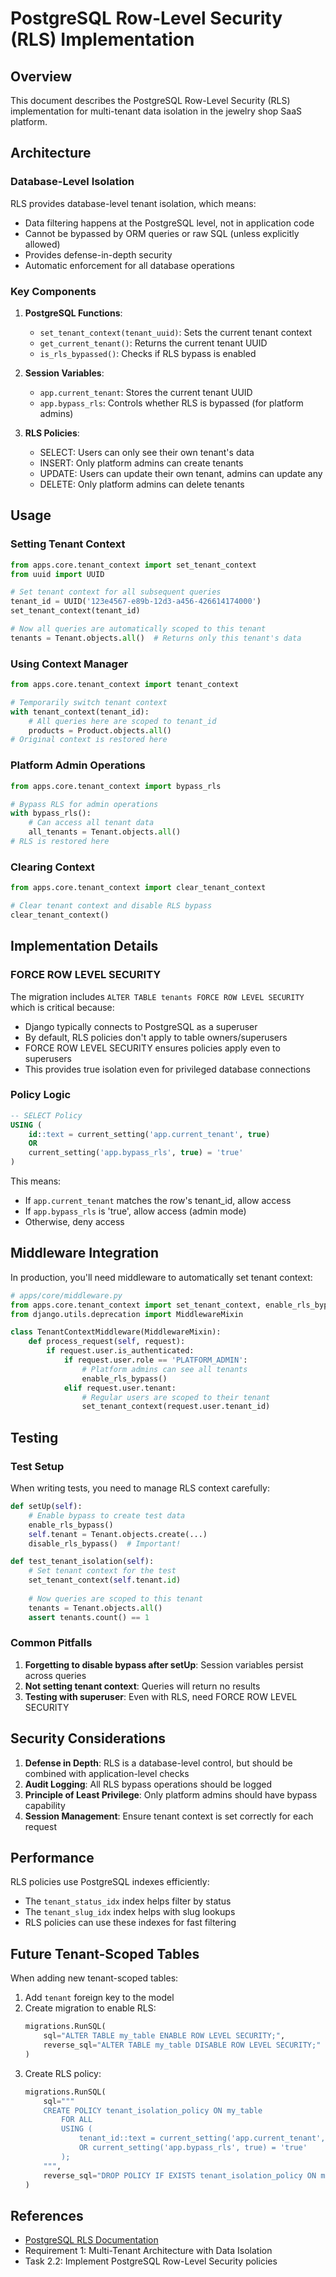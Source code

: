 # PostgreSQL Row-Level Security (RLS) Implementation

## Overview

This document describes the PostgreSQL Row-Level Security (RLS) implementation for multi-tenant data isolation in the jewelry shop SaaS platform.

## Architecture

### Database-Level Isolation

RLS provides database-level tenant isolation, which means:
- Data filtering happens at the PostgreSQL level, not in application code
- Cannot be bypassed by ORM queries or raw SQL (unless explicitly allowed)
- Provides defense-in-depth security
- Automatic enforcement for all database operations

### Key Components

1. **PostgreSQL Functions**:
   - `set_tenant_context(tenant_uuid)`: Sets the current tenant context
   - `get_current_tenant()`: Returns the current tenant UUID
   - `is_rls_bypassed()`: Checks if RLS bypass is enabled

2. **Session Variables**:
   - `app.current_tenant`: Stores the current tenant UUID
   - `app.bypass_rls`: Controls whether RLS is bypassed (for platform admins)

3. **RLS Policies**:
   - SELECT: Users can only see their own tenant's data
   - INSERT: Only platform admins can create tenants
   - UPDATE: Users can update their own tenant, admins can update any
   - DELETE: Only platform admins can delete tenants

## Usage

### Setting Tenant Context

```python
from apps.core.tenant_context import set_tenant_context
from uuid import UUID

# Set tenant context for all subsequent queries
tenant_id = UUID('123e4567-e89b-12d3-a456-426614174000')
set_tenant_context(tenant_id)

# Now all queries are automatically scoped to this tenant
tenants = Tenant.objects.all()  # Returns only this tenant's data
```

### Using Context Manager

```python
from apps.core.tenant_context import tenant_context

# Temporarily switch tenant context
with tenant_context(tenant_id):
    # All queries here are scoped to tenant_id
    products = Product.objects.all()
# Original context is restored here
```

### Platform Admin Operations

```python
from apps.core.tenant_context import bypass_rls

# Bypass RLS for admin operations
with bypass_rls():
    # Can access all tenant data
    all_tenants = Tenant.objects.all()
# RLS is restored here
```

### Clearing Context

```python
from apps.core.tenant_context import clear_tenant_context

# Clear tenant context and disable RLS bypass
clear_tenant_context()
```

## Implementation Details

### FORCE ROW LEVEL SECURITY

The migration includes `ALTER TABLE tenants FORCE ROW LEVEL SECURITY` which is critical because:
- Django typically connects to PostgreSQL as a superuser
- By default, RLS policies don't apply to table owners/superusers
- FORCE ROW LEVEL SECURITY ensures policies apply even to superusers
- This provides true isolation even for privileged database connections

### Policy Logic

```sql
-- SELECT Policy
USING (
    id::text = current_setting('app.current_tenant', true)
    OR
    current_setting('app.bypass_rls', true) = 'true'
)
```

This means:
- If `app.current_tenant` matches the row's tenant_id, allow access
- If `app.bypass_rls` is 'true', allow access (admin mode)
- Otherwise, deny access

## Middleware Integration

In production, you'll need middleware to automatically set tenant context:

```python
# apps/core/middleware.py
from apps.core.tenant_context import set_tenant_context, enable_rls_bypass
from django.utils.deprecation import MiddlewareMixin

class TenantContextMiddleware(MiddlewareMixin):
    def process_request(self, request):
        if request.user.is_authenticated:
            if request.user.role == 'PLATFORM_ADMIN':
                # Platform admins can see all tenants
                enable_rls_bypass()
            elif request.user.tenant:
                # Regular users are scoped to their tenant
                set_tenant_context(request.user.tenant_id)
```

## Testing

### Test Setup

When writing tests, you need to manage RLS context carefully:

```python
def setUp(self):
    # Enable bypass to create test data
    enable_rls_bypass()
    self.tenant = Tenant.objects.create(...)
    disable_rls_bypass()  # Important!

def test_tenant_isolation(self):
    # Set tenant context for the test
    set_tenant_context(self.tenant.id)
    
    # Now queries are scoped to this tenant
    tenants = Tenant.objects.all()
    assert tenants.count() == 1
```

### Common Pitfalls

1. **Forgetting to disable bypass after setUp**: Session variables persist across queries
2. **Not setting tenant context**: Queries will return no results
3. **Testing with superuser**: Even with RLS, need FORCE ROW LEVEL SECURITY

## Security Considerations

1. **Defense in Depth**: RLS is a database-level control, but should be combined with application-level checks
2. **Audit Logging**: All RLS bypass operations should be logged
3. **Principle of Least Privilege**: Only platform admins should have bypass capability
4. **Session Management**: Ensure tenant context is set correctly for each request

## Performance

RLS policies use PostgreSQL indexes efficiently:
- The `tenant_status_idx` index helps filter by status
- The `tenant_slug_idx` index helps with slug lookups
- RLS policies can use these indexes for fast filtering

## Future Tenant-Scoped Tables

When adding new tenant-scoped tables:

1. Add `tenant` foreign key to the model
2. Create migration to enable RLS:
   ```python
   migrations.RunSQL(
       sql="ALTER TABLE my_table ENABLE ROW LEVEL SECURITY;",
       reverse_sql="ALTER TABLE my_table DISABLE ROW LEVEL SECURITY;"
   )
   ```
3. Create RLS policy:
   ```python
   migrations.RunSQL(
       sql="""
       CREATE POLICY tenant_isolation_policy ON my_table
           FOR ALL
           USING (
               tenant_id::text = current_setting('app.current_tenant', true)
               OR current_setting('app.bypass_rls', true) = 'true'
           );
       """,
       reverse_sql="DROP POLICY IF EXISTS tenant_isolation_policy ON my_table;"
   )
   ```

## References

- [PostgreSQL RLS Documentation](https://www.postgresql.org/docs/current/ddl-rowsecurity.html)
- Requirement 1: Multi-Tenant Architecture with Data Isolation
- Task 2.2: Implement PostgreSQL Row-Level Security policies
